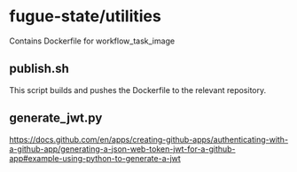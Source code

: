 # fugue-state/utilities
Contains Dockerfile for workflow_task_image

## publish.sh
This script builds and pushes the Dockerfile to the relevant repository.

## generate_jwt.py
https://docs.github.com/en/apps/creating-github-apps/authenticating-with-a-github-app/generating-a-json-web-token-jwt-for-a-github-app#example-using-python-to-generate-a-jwt

